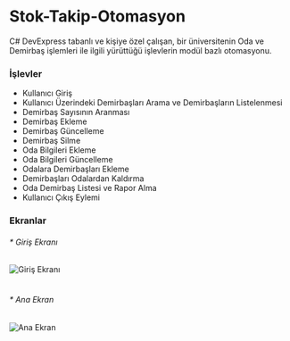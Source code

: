 # Stok-Takip-Otomasyon

C# DevExpress tabanlı ve kişiye özel çalışan, bir üniversitenin Oda ve Demirbaş işlemleri
ile ilgili yürüttüğü işlevlerin modül bazlı otomasyonu.

### İşlevler
* Kullanıcı Giriş
* Kullanıcı Üzerindeki Demirbaşları Arama ve Demirbaşların Listelenmesi
* Demirbaş Sayısının Aranması
* Demirbaş Ekleme
* Demirbaş Güncelleme
* Demirbaş Silme
* Oda Bilgileri Ekleme
* Oda Bilgileri Güncelleme
* Odalara Demirbaşları Ekleme
* Demirbaşları Odalardan Kaldırma
* Oda Demirbaş Listesi ve Rapor Alma
* Kullanıcı Çıkış Eylemi

### Ekranlar


###### * Giriş Ekranı
![Giriş Ekranı](https://github.com/sadumankucuk/Stok-Takip-Otomasyon/blob/master/images/stoktakip_giris.JPG)
<br></br>

###### * Ana Ekran
![Ana Ekran](https://github.com/sadumankucuk/Stok-Takip-Otomasyon/blob/master/images/stoktakip_mdi.JPG)
